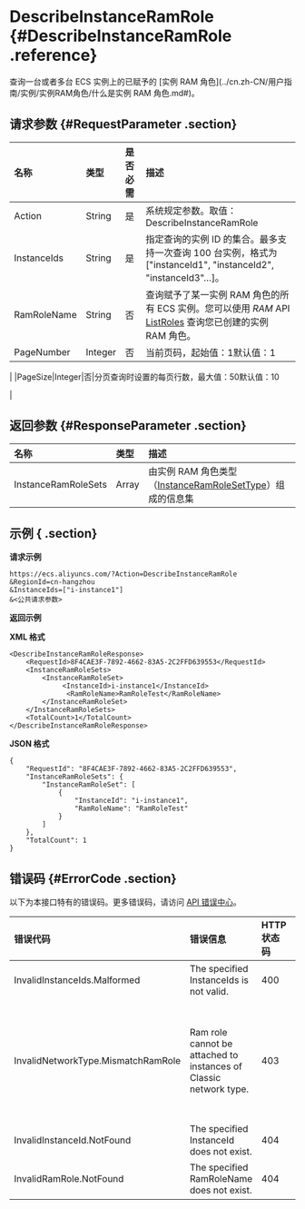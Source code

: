 # DescribeInstanceRamRole {#DescribeInstanceRamRole .reference}

查询一台或者多台 ECS 实例上的已赋予的 [实例 RAM 角色](../cn.zh-CN/用户指南/实例/实例RAM角色/什么是实例 RAM 角色.md#)。

## 请求参数 {#RequestParameter .section}

|名称|类型|是否必需|描述|
|:-|:-|:---|:-|
|Action|String|是|系统规定参数。取值：DescribeInstanceRamRole|
|InstanceIds|String|是|指定查询的实例 ID 的集合。最多支持一次查询 100 台实例，格式为 \["instanceId1", "instanceId2", "instanceId3"…\]。|
|RamRoleName|String|否|查询赋予了某一实例 RAM 角色的所有 ECS 实例。您可以使用 *RAM* API [ListRoles](../../../../../../cn.zh-CN/API参考/角色管理接口/ListRoles.md#) 查询您已创建的实例 RAM 角色。|
|PageNumber|Integer|否|当前页码，起始值：1默认值：1

|
|PageSize|Integer|否|分页查询时设置的每页行数，最大值：50默认值：10

|

## 返回参数 {#ResponseParameter .section}

|名称|类型|描述|
|:-|:-|:-|
|InstanceRamRoleSets|Array|由实例 RAM 角色类型（[InstanceRamRoleSetType](cn.zh-CN/API参考/数据类型/InstanceRamRoleSetType.md#)）组成的信息集|

## 示例 { .section}

**请求示例** 

```
https://ecs.aliyuncs.com/?Action=DescribeInstanceRamRole
&RegionId=cn-hangzhou
&InstanceIds=["i-instance1"]
&<公共请求参数>

```

**返回示例** 

**XML 格式**

```
<DescribeInstanceRamRoleResponse>
    <RequestId>8F4CAE3F-7892-4662-83A5-2C2FFD639553</RequestId>
    <InstanceRamRoleSets>
        <InstanceRamRoleSet>
             <InstanceId>i-instance1</InstanceId>
              <RamRoleName>RamRoleTest</RamRoleName>
        </InstanceRamRoleSet>
    </InstanceRamRoleSets>
    <TotalCount>1</TotalCount>
</DescribeInstanceRamRoleResponse>
```

 **JSON 格式** 

```
{
    "RequestId": "8F4CAE3F-7892-4662-83A5-2C2FFD639553",
    "InstanceRamRoleSets": {
        "InstanceRamRoleSet": [
            {
                "InstanceId": "i-instance1",
                "RamRoleName": "RamRoleTest"
            }
        ]
    },
    "TotalCount": 1
}
```

## 错误码 {#ErrorCode .section}

以下为本接口特有的错误码。更多错误码，请访问 [API 错误中心](https://error-center.aliyun.com/status/product/Ecs)。

|错误代码|错误信息|HTTP 状态码|说明|
|:---|:---|:-------|:-|
|InvalidInstanceIds.Malformed|The specified InstanceIds is not valid.|400|指定的 `InstanceIds` 不合法。|
|InvalidNetworkType.MismatchRamRole|Ram role cannot be attached to instances of Classic network type.|403|您指定的参数 `InstanceIds` 中包含了经典网络实例，实例 RAM 角色不支持经典网络类型。|
|InvalidInstanceId.NotFound|The specified InstanceId does not exist.|404|指定的实例 ID 不存在。|
|InvalidRamRole.NotFound|The specified RamRoleName does not exist.|404|指定的 `RamRoleName` 不存在。|

